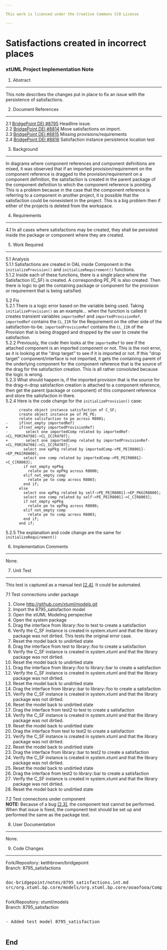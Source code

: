 ```yaml
---

This work is licensed under the Creative Commons CC0 License

---
```


# Satisfactions created in incorrect places
### xtUML Project Implementation Note


1. Abstract
-----------
This note describes the changes put in place to fix an issue with the persistence
of satisfactions.  

2. Document References
----------------------
<a id="2.1"></a>2.1 [BridgePoint DEI #8795](https://support.onefact.net/issues/8795) Headline issue.     
<a id="2.2"></a>2.2 [BridgePoint DEI #8814](https://support.onefact.net/issues/8814) Move satisfactions on import.     
<a id="2.3"></a>2.3 [BridgePoint DEI #8815](https://support.onefact.net/issues/8815) Missing provisions/requirements     
<a id="2.4"></a>2.4 [BridgePoint DEI #8816](https://support.onefact.net/issues/8816) Satisfaction instance persistence location test        

3. Background
-------------
In diagrams where component references and component definitions are mixed, it 
was observed that if an imported provision/requirement on the component 
reference is dragged to the provision/requirement on a component definition, the
satisfaction is created in the parent package of the component definition to 
which the component reference is pointing. This is a problem because in the case
that the component reference is referring to a component in another project, it 
is possible that the satisfaction could be nonexistent in the project. This is a
big problem then if either of the projects is deleted from the workspace.   

4. Requirements
---------------
4.1 In all cases where satisfactions may be created, they shall be persisted
  inside the package or component where they are created.     

5. Work Required
----------------
5.1 Analysis   
5.1.1  Satisfactions are created in OAL inside Component in the 
  ```initializeProvision()``` and ```initializeRequirement()``` functions.   
5.1.2  Inside each of these functions, there is a single place where the 
  Satisfaction (C_SF) is created.  A corresponding PE_PE is also created.  Then
  there is logic to get the containing package or component for the provision
  or requirement that is being satisfied.   
  
5.2  Fix   
5.2.1  There is a logic error based on the variable being used.  Taking 
  ```initializeProvision()``` as an example... when the function is called it 
  creates transient variables ```importedRef``` and ```importedProvisionRef```.
  ```importedRef``` contains the ```CL_IIR``` for the Requirement on the other 
  side of the satisfaction-to-be.  ```importedProvisionRef``` contains the 
  ```CL_IIR``` of the Provision that is being dragged and dropped by the user to
  create the satisfaction.   
5.2.2  Previously, the code then looks at the ```importedRef``` to see if the 
  attached component is an imported component or not.   This is the root error,
  as it is looking at the "drop target" to see if it is imported or not.  If 
  this "drop target" component/interface is not imported, it gets the containing
  parent of the underlying component for the component reference that is
  the source of the drag for the satisfaction creation.  This is all rather
  convoluted because the logic is wrong.     
5.2.3  What should happen is, if the imported provision that is the source for
  the drag-n-drop satisfaction creation is attached to a component reference, 
  then get the parent (package or component) of this component reference and
  store the satisfaction in there.   
5.2.4  Here is the code change for the ```initializeProvision()``` case:   
```
      create object instance satisfaction of C_SF;
      create object instance pe of PE_PE;
      relate satisfaction to pe across R8001;
-     if(not_empty importedRef)
+     if(not_empty importedProvisionRef)
-        select one importedComp related by importedRef->CL_POR[R4708]->CL_IC[R4707];
+        select one importedComp related by importedProvisionRef->CL_POR[R4708]->CL_IC[R4707];
        select one epPkg related by importedComp->PE_PE[R8001]->EP_PKG[R8000];
        select one comp related by importedComp->PE_PE[R8001]->C_C[R8003];
        if not_empty epPkg
          relate pe to epPkg across R8000;
        elif not_empty comp
          relate pe to comp across R8003;
        end if;
      else
        select one epPkg related by self->PE_PE[R8001]->EP_PKG[R8000];
        select one comp related by self->PE_PE[R8001]->C_C[R8003];
        if not_empty epPkg
          relate pe to epPkg across R8000;
        elif not_empty comp
          relate pe to comp across R8003;
        end if;
      end if;
```
5.2.5  The explanation and code change are the same for 
  ```initializeRequirement()```   

  
6. Implementation Comments
--------------------------
None.   

7. Unit Test
------------
This test is captured as a manual test [[2.4]](#2.4).  It could be automated.

7.1 Test connections under package   
1. Clone http://github.com/xtuml/models.git  
2. Import the 8795_satisfaction model   
3. Open the xtUML Modeling perspective  
4. Open the system package  
5. Drag the interface from library::foo to test to create a satisfaction
6. Verify the C_SF instance is created in system.xtuml and that the library
  package was not dirtied.  This tests the original error case.  
7. Reset the model back to undirtied state  
8. Drag the interface from test to library::foo to create a satisfaction
9. Verify the C_SF instance is created in system.xtuml and that the library
  package was not dirtied.    
10. Reset the model back to undirtied state  
11. Drag the interface from library::foo to library::bar to create a satisfaction
12. Verify the C_SF instance is created in system.xtuml and that the library
  package was not dirtied.    
13. Reset the model back to undirtied state  
14. Drag the interface from library::bar to library::foo to create a satisfaction
15. Verify the C_SF instance is created in system.xtuml and that the library
  package was not dirtied.    
16. Reset the model back to undirtied state  
17. Drag the interface from test2 to test to create a satisfaction
18. Verify the C_SF instance is created in system.xtuml and that the library
  package was not dirtied.    
19. Reset the model back to undirtied state  
20. Drag the interface from test to test2 to create a satisfaction
21. Verify the C_SF instance is created in system.xtuml and that the library
  package was not dirtied.    
22. Reset the model back to undirtied state  
23. Drag the interface from library::bar to test2 to create a satisfaction
24. Verify the C_SF instance is created in system.xtuml and that the library
  package was not dirtied.    
25. Reset the model back to undirtied state  
26. Drag the interface from test2 to library::bar to create a satisfaction
27. Verify the C_SF instance is created in system.xtuml and that the library
  package was not dirtied.    
28. Reset the model back to undirtied state  


7.2 Test connections under component   
__NOTE:__ Because of a bug [[2.3]](#2.3), the component test cannot be performed.  
When that issue is fixed, the component test should be set up and performed the
same as the package test.  

8. User Documentation
---------------------
None.  

9. Code Changes
---------------
Fork/Repository: keithbrown/bridgepoint   
Branch: 8795_satisfactions

<pre>

doc-bridgepoint/notes/8795_satisfactions.int.md
src/org.xtuml.bp.core/models/org.xtuml.bp.core/ooaofooa/Component/Component/Component.xtuml

</pre>

Fork/Repository: xtuml/models   
Branch: 8795_satisfaction

<pre>

- Added test model 8795_satisfaction

</pre>

End
---

